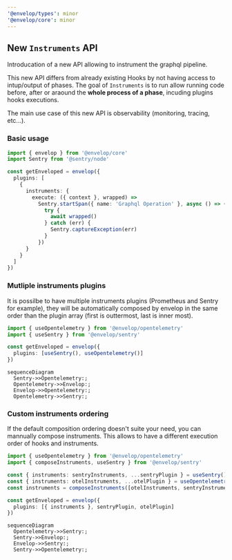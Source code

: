 ```yaml
---
'@envelop/types': minor
'@envelop/core': minor
---
```


## New `Instruments` API

Introducation of a new API allowing to instrument the graphql pipeline.

This new API differs from already existing Hooks by not having access to intup/output of phases. The
goal of `Instruments` is to run allow running code before, after or araound the **whole process of a
phase**, incuding plugins hooks executions.

The main use case of this new API is observability (monitoring, tracing, etc...).

### Basic usage

```ts
import { envelop } from '@envelop/core'
import Sentry from '@sentry/node'

const getEnveloped = envelop({
  plugins: [
    {
      instruments: {
        execute: ({ context }, wrapped) =>
          Sentry.startSpan({ name: 'Graphql Operation' }, async () => {
            try {
              await wrapped()
            } catch (err) {
              Sentry.captureException(err)
            }
          })
      }
    }
  ]
})
```

### Mutliple instruments plugins

It is possilbe to have multiple instruments plugins (Prometheus and Sentry for example), they will
be automatically composed by envelop in the same order than the plugin array (first is outtermost,
last is inner most).

```ts
import { useOpentelemetry } from '@envelop/opentelemetry'
import { useSentry } from '@envelop/sentry'

const getEnveloped = envelop({
  plugins: [useSentry(), useOpentelemetry()]
})
```

```mermaid
sequenceDiagram
  Sentry->>Opentelemetry:;
  Opentelemetry->>Envelop:;
  Envelop->>Opentelemetry:;
  Opentelemetry->>Sentry:;
```

### Custom instruments ordering

If the default composition ordering doesn't suite your need, you can mannually compose instruments.
This allows to have a different execution order of hooks and instruments.

```ts
import { useOpentelemetry } from '@envelop/opentelemetry'
import { composeInstruments, useSentry } from '@envelop/sentry'

const { instruments: sentryInstruments, ...sentryPlugin } = useSentry()
const { instruments: otelInstruments, ...otelPlugin } = useOpentelemetry()
const instruments = composeInstruments([otelInstruments, sentryInstruments])

const getEnveloped = envelop({
  plugins: [{ instruments }, sentryPlugin, otelPlugin]
})
```

```mermaid
sequenceDiagram
  Opentelemetry->>Sentry:;
  Sentry->>Envelop:;
  Envelop->>Sentry:;
  Sentry->>Opentelemetry:;
```
